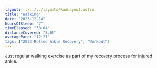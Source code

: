 ```yaml
---
layout: ../../../layouts/RunLayout.astro
title: "Walking"
date: "2023-12-14"
hoursOfSleep: "7"
timeElapsed: "38:04"
distanceCovered: "3.08"
averagePace: "12:21"
tags: ["2023 Rolled Ankle Recovery", "Workout"]
---
```


Just regular walking exercise as part of my recovery process for injured ankle.
